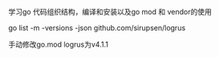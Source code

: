 学习go 代码组织结构，编译和安装以及go mod 和 vendor的使用

go list -m -versions -json github.com/sirupsen/logrus

手动修改go.mod  logrus为v4.1.1
